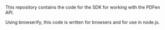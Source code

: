 This repository contains the code for the SDK for working with the PDFen API.

Using browserify, this code is written for browsers and for use in node.js.

